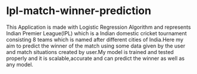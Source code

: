 # Ipl-match-winner-prediction
This Application is made with Logistic Regression Algorithm and represents Indian Premier League(IPL) which is a Indian domestic cricket tournament consisting 8 teams which is named after different cities of India.Here my aim to predict the winner of the match using some data given by the user and match situations created by user.My model is trained and tested properly and it is scalable,accurate and can predict the winner as well as any model.




